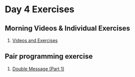 # Day 4 Exercises

## Morning Videos & Individual Exercises

1. [Videos and Exercises](#)

## Pair programming exercise

1. [Double Message (Part 1)](https://github.com/horizons-school-of-technology/double-message/tree/master/readme-part1.md)
